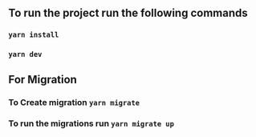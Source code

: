 ## To run the project run the following commands
### `yarn install`
### `yarn dev`


## For Migration 
### To Create migration `yarn migrate`
### To run the migrations run `yarn migrate up`